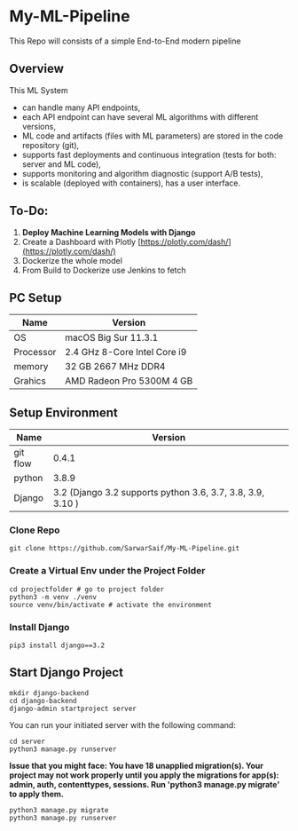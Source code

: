 # My-ML-Pipeline
This Repo will consists of a simple End-to-End modern pipeline

## Overview
This ML System
- can handle many API endpoints,
- each API endpoint can have several ML algorithms with different versions,
- ML code and artifacts (files with ML parameters) are stored in the code repository (git),
- supports fast deployments and continuous integration (tests for both: server and ML code),
- supports monitoring and algorithm diagnostic (support A/B tests),
- is scalable (deployed with containers),
has a user interface.

## To-Do:
1. **Deploy Machine Learning Models with Django**
2. Create a Dashboard with Plotly [https://plotly.com/dash/](https://plotly.com/dash/)
3. Dockerize the whole model 
4. From Build to Dockerize use Jenkins to fetch

## PC Setup
| Name | Version|
|---|---|
| OS | macOS Big Sur 11.3.1 |
| Processor | 2.4 GHz 8-Core Intel Core i9 |
| memory | 32 GB 2667 MHz DDR4 |
| Grahics | AMD Radeon Pro 5300M 4 GB |

## Setup Environment
| Name | Version|
|---|---|
| git flow | 0.4.1 |
| python | 3.8.9 | 
| Django | 3.2 (Django 3.2 supports python 3.6, 3.7, 3.8, 3.9, 3.10 )| 


### Clone Repo
```
git clone https://github.com/SarwarSaif/My-ML-Pipeline.git
```

### Create a Virtual Env under the Project Folder
```
cd projectfolder # go to project folder
python3 -m venv ./venv
source venv/bin/activate # activate the environment
```
### Install Django
```
pip3 install django==3.2
```

## Start Django Project
```
mkdir django-backend
cd django-backend
django-admin startproject server
```
You can run your initiated server with the following command:
```
cd server
python3 manage.py runserver
```
**Issue that you might face: You have 18 unapplied migration(s). Your project may not work properly until you apply the migrations for app(s): admin, auth, contenttypes, sessions.
Run 'python3 manage.py migrate' to apply them.**

```
python3 manage.py migrate
python3 manage.py runserver
```